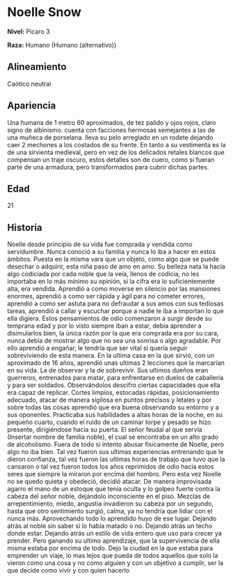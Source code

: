 # Noelle Snow

**Nivel:** Pícaro 3

**Raza:** Humano (Humano (alternativo))

## Alineamiento
Caótico neutral

## Apariencia
Una humana de 1 metro 60 aproximados, de tez palido y ojos rojos, claro signo de albinismo. cuenta con facciones hermosas semejantes a las de una muñeca de porselana. lleva su pelo arreglado en un rodete dejando caer 2 mechones a los costados de su frente. En tanto a su vestimenta es la de una sirvienta medieval, pero en vez de los delicados retales blancos que compensan un traje oscuro, estos detalles son de cuero, como si fueran parte de una armadura, pero transformados para cubrir dichas partes.

## Edad
21

## Historia
Noelle desde principio de su vida fue comprada y vendida como servidumbre. Nunca conoció a su familia y nunca lo iba a hacer en estos ámbitos. Puesta en la misma vara que un objeto, como algo que se puede desechar o adquirir, esta niña paso de amo en amo. Su belleza nata la hacía algo codiciada por cada noble que la veía, llenos de codicia, no les importaba en lo más mínimo su opinión, si la cifra era lo suficientemente alta, era vendida.
Aprendió a como moverse en silencio por las mansiones enormes, aprendió a como ser rápida y ágil para no cometer errores, aprendió a como ser astuta para no defraudar a sus amos con sus tediosas tareas, aprendió a callar y escuchar porque a nadie le iba a importan lo que ella digiera.
Estos pensamientos de odio comenzaron a surgir desde su temprana edad y por lo visto siempre iban a estar, debía aprender a disimularlos bien, la única razón por la que era comprada era por su cara, nunca debía de mostrar algo que no sea una sonrisa o algo agradable. Por ello aprendió a engañar, le tendría que ser vital si quería seguir sobreviviendo de esta manera.
En la ultima casa en la que sirvió, con un aproximado de 16 años, aprendió unas ultimas 2 lecciones que la marcarían en su vida. La de observar y la de sobrevivir. Sus ultimos dueños eran guerreros, entrenados para matar, para enfrentarse en duelos de caballería y para ser soldados. Observándolos descifro ciertas capacidades que ella era capaz de replicar. Cortes limpios, estocadas rápidas, posicionamiento adecuado, atacar de manera sigilosa en puntos precisos y letales y por sobre todas las cosas aprendió que era buena observando su entorno y a sus oponentes. 
Practicaba sus habilidades a altas horas de la noche, en su pequeño cuarto, cuando el ruido de un caminar torpe y pesado se hizo presente, dirigiéndose hacia su puerta. El señor feudal al que servía (Insertar nombre de familia noble), el cual se encontraba en un alto grado de alcoholismo. Fuera de todo si intento abusar físicamente de Noelle, pero algo no iba bien. Tal vez fueron sus ultimas experiencias entrenando que le dieron confianza, tal vez fueron las ultimas horas de trabajo que tuvo que la cansaron o tal vez fueron todos los años reprimidos de odio hacia estos seres que siempre la miraron por encima del hombro. Pero esta vez Noelle no se quedo quieta y obedeció, decidió atacar. De manera improvisada agarro el mano de un estoque que tenía oculta y lo golpeo fuerte contra la cabeza del señor noble, dejándolo inconsciente en el piso.
Mezclas de arrepentimiento, miedo, angustia invadieron su cabeza por un segundo, hasta que otro sentimiento surgió, calma, ya no tendría que lidiar con el nunca más. Aprovechando todo lo aprendido huyo de ese lugar. Dejando atrás al noble sin saber si lo había matado o no. Dejando atrás un techo donde estar. Dejando atrás un estilo de vida entero que uso para crecer ya prender. Pero ganando su ultimo aprendizaje, que la supervivencia de ella misma estaba por encima de todo. 
Dejo la ciudad en la que estaba para emprender un viaje, lo mas lejos que pueda de todos aquellos que solo la vieron como una cosa y no como alguien y con un objetivo a cumplir, ser la que decide como vivir y con quien hacerlo


